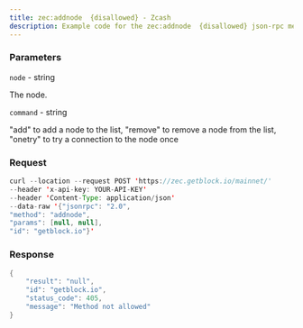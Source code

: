 ```yaml
---
title: zec:addnode  {disallowed} - Zcash
description: Example code for the zec:addnode  {disallowed} json-rpc method. Сomplete guide on how to use zec:addnode  {disallowed} json-rpc in GetBlock.io Web3 documentation.
---
```


### Parameters


`node` - string

The node.

`command` - string

"add" to add a node to the list, "remove" to remove a node from the
list, "onetry" to try a connection to the node once

### Request

``` java
curl --location --request POST 'https://zec.getblock.io/mainnet/' 
--header 'x-api-key: YOUR-API-KEY' 
--header 'Content-Type: application/json' 
--data-raw '{"jsonrpc": "2.0",
"method": "addnode",
"params": [null, null],
"id": "getblock.io"}'
```

###  Response

``` java
{
    "result": "null",
    "id": "getblock.io",
    "status_code": 405,
    "message": "Method not allowed"
}
```

